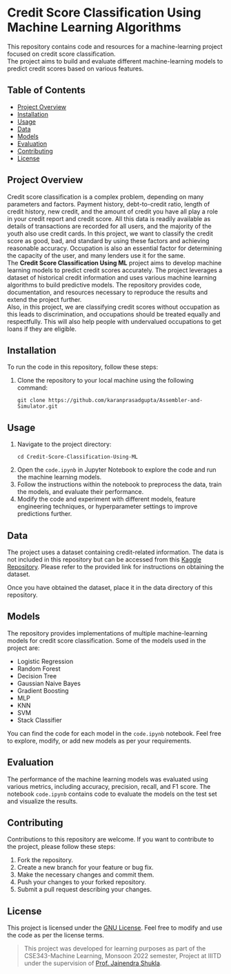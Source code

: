 # Credit Score Classification Using Machine Learning Algorithms

This repository contains code and resources for a machine-learning project focused on credit score classification.<br> 
The project aims to build and evaluate different machine-learning models to predict credit scores based on various features.



## Table of Contents
- [Project Overview](#project-overview)
- [Installation](#installation)
- [Usage](#usage)
- [Data](#data)
- [Models](#models)
- [Evaluation](#evaluation)
- [Contributing](#contributing)
- [License](#license)

## Project Overview
Credit score classification is a complex problem, depending on many parameters and factors. Payment history, debt-to-credit ratio, length of credit history, new credit, and the amount of credit you have all play a role in your credit report and credit score. All this data is readily available as details of transactions are recorded for all users, and the majority of the youth also use credit cards. In this project, we want to classify the credit score as good, bad, and standard by using these factors and achieving reasonable accuracy. Occupation is also an essential factor for determining the capacity of the user, and many lenders use it for the same.<br>
The **Credit Score Classification Using ML** project aims to develop machine learning models to predict credit scores accurately. The project leverages a dataset of historical credit information and uses various machine learning algorithms to build predictive models. The repository provides code, documentation, and resources necessary to reproduce the results and extend the project further.<br>
Also, in this project, we are classifying credit scores without occupation as this leads to discrimination, and occupations should be treated equally and respectfully. This will also help people with undervalued occupations to get loans if they are eligible.

## Installation
To run the code in this repository, follow these steps:
1. Clone the repository to your local machine using the following command:
   ```shell
   git clone https://github.com/karanprasadgupta/Assembler-and-Simulator.git
   ```
   
## Usage
1. Navigate to the project directory:
   ```shell
   cd Credit-Score-Classification-Using-ML
    ```
2. Open the `code.ipynb` in Jupyter Notebook to explore the code and run the machine learning models.
3. Follow the instructions within the notebook to preprocess the data, train the models, and evaluate their performance.
3. Modify the code and experiment with different models, feature engineering techniques, or hyperparameter settings to improve predictions further.

## Data
The project uses a dataset containing credit-related information. The data is not included in this repository but can be accessed from this [Kaggle Repository](https://www.kaggle.com/datasets/parisrohan/credit-score-classification?resource=download&select=train.csv). Please refer to the provided link for instructions on obtaining the dataset.

Once you have obtained the dataset, place it in the data directory of this repository.

## Models
The repository provides implementations of multiple machine-learning models for credit score classification. Some of the models used in the project are:

* Logistic Regression
* Random Forest
* Decision Tree
* Gaussian Naive Bayes
* Gradient Boosting
* MLP
* KNN
* SVM
* Stack Classifier 
  
You can find the code for each model in the `code.ipynb` notebook. Feel free to explore, modify, or add new models as per your requirements.

## Evaluation
The performance of the machine learning models was evaluated using various metrics, including accuracy, precision, recall, and F1 score. The notebook `code.ipynb` contains code to evaluate the models on the test set and visualize the results.

## Contributing
Contributions to this repository are welcome. If you want to contribute to the project, please follow these steps:

1. Fork the repository.
2. Create a new branch for your feature or bug fix.
3. Make the necessary changes and commit them.
4. Push your changes to your forked repository.
5. Submit a pull request describing your changes.

## License
This project is licensed under the [GNU License](./LICENSE). Feel free to modify and use the code as per the license terms.

>This project was developed for learning purposes as part of the CSE343-Machine Learning, Monsoon 2022 semester, Project at IIITD under the supervision of [Prof. Jainendra Shukla](https://www.iiitd.ac.in/jainendra).
